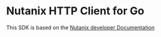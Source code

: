 Nutanix HTTP Client for Go
==========================

This SDK is based on the [Nutanix developer Documentation](http://developer.nutanix.com/reference/v2/)
